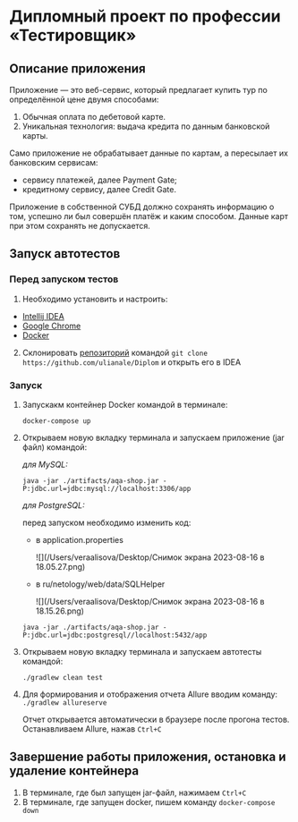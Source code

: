 # Дипломный проект по профессии «Тестировщик»

## Описание приложения
Приложение — это веб-сервис, который предлагает купить тур по определённой цене двумя способами:
1. Обычная оплата по дебетовой карте.
2. Уникальная технология: выдача кредита по данным банковской карты.

Само приложение не обрабатывает данные по картам, а пересылает их банковским сервисам:

* сервису платежей, далее Payment Gate;
* кредитному сервису, далее Credit Gate.

Приложение в собственной СУБД должно сохранять информацию о том, успешно ли был совершён платёж и каким способом. Данные карт при этом сохранять не допускается.

## Запуск автотестов
### Перед запуском тестов
1. Необходимо установить и настроить:
* [Intellij IDEA](https://www.jetbrains.com/ru-ru/idea/download/?section=windows#section=windows)
* [Google Chrome](https://www.google.ru/chrome/)
* [Docker](https://www.docker.com)

2. Склонировать [репозиторий](https://github.com/ulianale/Diplom) командой `git clone https://github.com/ulianale/Diplom`
и открыть его в IDEA

### Запуск
1. Запускакм контейнер Docker командой в терминале:

   `docker-compose up`
2. Открываем новую вкладку терминала и запускаем приложение (jar файл) командой:

   *для MySQL:*
   
   `java -jar ./artifacts/aqa-shop.jar -P:jdbc.url=jdbc:mysql://localhost:3306/app`

   *для PostgreSQL:*
    
    перед запуском необходимо изменить код:

    * в application.properties
   
      ![](/Users/veraalisova/Desktop/Снимок экрана 2023-08-16 в 18.05.27.png)
    * в ru/netology/web/data/SQLHelper

      ![](/Users/veraalisova/Desktop/Снимок экрана 2023-08-16 в 18.15.26.png)
   

   `java -jar ./artifacts/aqa-shop.jar -P:jdbc.url=jdbc:postgresql//localhost:5432/app`

4. Открываем новую вкладку терминала и запускаем автотесты командой:
   
   `./gradlew clean test`
5. Для формирования и отображения отчета Allure вводим команду:
   `./gradlew allureserve`
    
    Отчет открывается автоматически в браузере после прогона тестов. 
    Останавливаем Allure, нажав `Ctrl+C`

## Завершение работы приложения, остановка и удаление контейнера
1. В терминале, где был запущен jar-файл, нажимаем `Ctrl+C`
2. В терминале, где запущен docker, пишем команду `docker-compose down`
   
